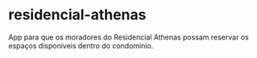 # residencial-athenas
App para que os moradores do Residencial Athenas possam reservar os espaços disponíveis dentro do condomínio. 
